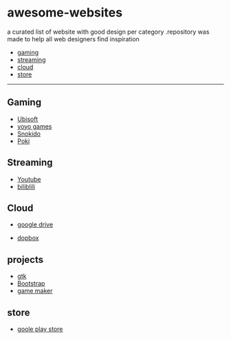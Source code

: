 

awesome-websites
================================================


a curated list of website with good design  per category .repository was made to help all web designers find inspiration
- [gaming](#gaming)
- [streaming](#streaming)
- [cloud](#cloud)
- [store](#store)

___


## Gaming

- [Ubisoft](https://www.ubisoft.com/)
- [yoyo games](https://www.yoyogames.com/)
- [Snokido](https://www.snokido.com/)
- [Poki](https://poki.com/)

## Streaming
- [Youtube](https://youtube.com/)
- [biliblili](https://www.bilibili.tv/)

## Cloud
- [google drive](https://drive.google.com/drive/my-drive)

- [dopbox](https://www.dropbox.com/)

## projects

- [gtk](https://www.gtk.org/)
- [Bootstrap](https://getbootstrap.com/)
- [game maker](https://gamemaker.io)

## store
- [goole play store](https://play.google.com/)

